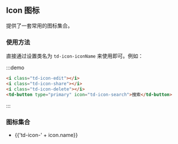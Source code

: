 ## Icon 图标

提供了一套常用的图标集合。

### 使用方法

直接通过设置类名为 `td-icon-iconName` 来使用即可。例如：

:::demo

```html
<i class="td-icon-edit"></i>
<i class="td-icon-share"></i>
<i class="td-icon-delete"></i>
<td-button type="primary" icon="td-icon-search">搜索</td-button>
```

:::

### 图标集合

<ul class="icon-list">
  <li v-for="icon in $icon" :key="icon.name">
    <span>
      <i :class="'td-icon-' + icon.name"></i>
      <span class="icon-name">{{'td-icon-' + icon.name}}</span>
    </span>
  </li>
</ul>

